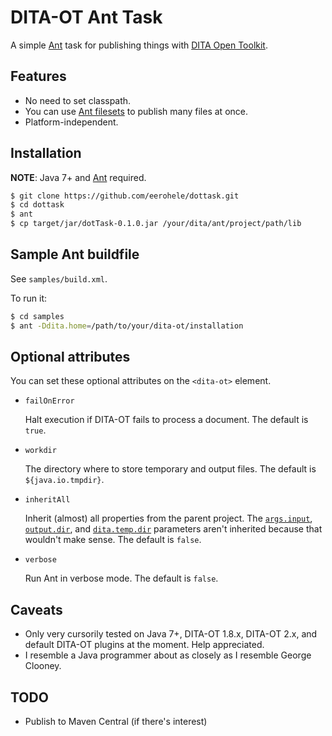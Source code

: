 # DITA-OT Ant Task

A simple [Ant][ant] task for publishing things with
[DITA Open Toolkit][dot].

## Features

- No need to set classpath.
- You can use [Ant filesets][ant-fileset] to publish many files at once.
- Platform-independent.

## Installation

**NOTE**: Java 7+ and [Ant][ant] required.

```bash
$ git clone https://github.com/eerohele/dottask.git
$ cd dottask
$ ant
$ cp target/jar/dotTask-0.1.0.jar /your/dita/ant/project/path/lib
```

## Sample Ant buildfile

See `samples/build.xml`.

To run it:

```bash
$ cd samples
$ ant -Ddita.home=/path/to/your/dita-ot/installation
```

## Optional attributes

You can set these optional attributes on the `<dita-ot>` element.

- `failOnError`

    Halt execution if DITA-OT fails to process a document. The default is
    `true`.

- `workdir`

    The directory where to store temporary and output files. The default is
    `${java.io.tmpdir}`.

- `inheritAll`

    Inherit (almost) all properties from the parent project. The
    [`args.input`][args-input], [`output.dir`][output-dir], and
    [`dita.temp.dir`][dita-temp-dir] parameters aren't inherited because that
    wouldn't make sense. The default is `false`.

- `verbose`

    Run Ant in verbose mode. The default is `false`.

## Caveats

- Only very cursorily tested on Java 7+, DITA-OT 1.8.x, DITA-OT 2.x, and default
  DITA-OT plugins at the moment. Help appreciated.
- I resemble a Java programmer about as closely as I resemble George Clooney.

## TODO

- Publish to Maven Central (if there's interest)

[ant-fileset]: https://ant.apache.org/manual/Types/fileset.html
[ant]: https://ant.apache.org/
[args-input]: http://www.dita-ot.org/dev/parameters/ant-parameters-base-transformation.html#ant-parameters-base-transformation__args.input
[dita-temp-dir]: http://www.dita-ot.org/dev/parameters/ant-parameters-base-transformation.html#ant-parameters-base-transformation__dita.temp.dir
[dot]: http://www.dita-ot.org
[output-dir]: http://www.dita-ot.org/dev/parameters/ant-parameters-base-transformation.html#ant-parameters-base-transformation__output.dir
